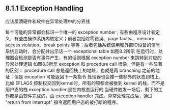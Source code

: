 ## 8.1.1 Exception Handling
应该厘清硬件和软件在异常处理中的分界线

每个可能的异常都会标识一个唯一的 exception number ; 有些由程序设计者定义，有些由操作系统内核定义；前者包括除零错误、page faults、 memory access violation、break points 等等；后者包括系统调用和外部IO设备的信号
系统启动时，会分配并出示话一个 exceptional table 如图8.2所示
在运行时，处理器会检测是否有事件产生，有的话则根据 exception number 来跳转到对应的异常处理逻辑 如图8.3所示
exception 和 procedure call 很像，但是有一些显著的区别：
procedure call 总是返回栈上的地址，也就是再 branching 之前的地址；但是 exception 可能返回下一条指令
处理器也会推一些额外的状态到栈上，比如 EFLAGS
控制权交回到kernel时，所有的项都会被推到 kernel 的栈，而不是用户态的栈
exception handler 是在内核态运行的
当硬件触发一场后，剩下的工作都是由软件完成的，由 exception handler 完成。异常处理完成后，通过 "return from interrupt" 指令返回用户态的被打断的程序。
